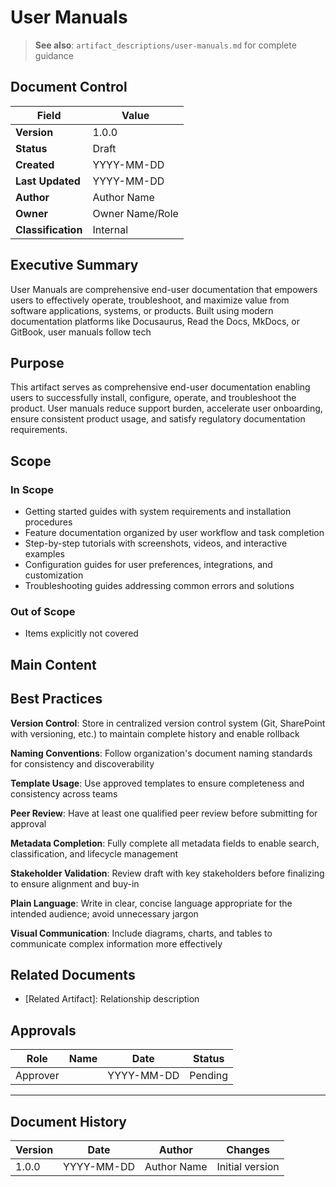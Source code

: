 # User Manuals

> **See also**: `artifact_descriptions/user-manuals.md` for complete guidance

## Document Control

| Field | Value |
|-------|-------|
| **Version** | 1.0.0 |
| **Status** | Draft |
| **Created** | YYYY-MM-DD |
| **Last Updated** | YYYY-MM-DD |
| **Author** | Author Name |
| **Owner** | Owner Name/Role |
| **Classification** | Internal |

## Executive Summary

User Manuals are comprehensive end-user documentation that empowers users to effectively operate, troubleshoot, and maximize value from software applications, systems, or products. Built using modern documentation platforms like Docusaurus, Read the Docs, MkDocs, or GitBook, user manuals follow tech

## Purpose

This artifact serves as comprehensive end-user documentation enabling users to successfully install, configure, operate, and troubleshoot the product. User manuals reduce support burden, accelerate user onboarding, ensure consistent product usage, and satisfy regulatory documentation requirements.

## Scope

### In Scope

- Getting started guides with system requirements and installation procedures
- Feature documentation organized by user workflow and task completion
- Step-by-step tutorials with screenshots, videos, and interactive examples
- Configuration guides for user preferences, integrations, and customization
- Troubleshooting guides addressing common errors and solutions

### Out of Scope

- Items explicitly not covered

## Main Content

<!-- Provide detailed content specific to this artifact type -->
<!-- Refer to the artifact description for required sections -->

## Best Practices

**Version Control**: Store in centralized version control system (Git, SharePoint with versioning, etc.) to maintain complete history and enable rollback

**Naming Conventions**: Follow organization's document naming standards for consistency and discoverability

**Template Usage**: Use approved templates to ensure completeness and consistency across teams

**Peer Review**: Have at least one qualified peer review before submitting for approval

**Metadata Completion**: Fully complete all metadata fields to enable search, classification, and lifecycle management

**Stakeholder Validation**: Review draft with key stakeholders before finalizing to ensure alignment and buy-in

**Plain Language**: Write in clear, concise language appropriate for the intended audience; avoid unnecessary jargon

**Visual Communication**: Include diagrams, charts, and tables to communicate complex information more effectively

## Related Documents

- [Related Artifact]: Relationship description

## Approvals

| Role | Name | Date | Status |
|------|------|------|--------|
| Approver | | YYYY-MM-DD | Pending |

---

## Document History

| Version | Date | Author | Changes |
|---------|------|--------|---------|
| 1.0.0 | YYYY-MM-DD | Author Name | Initial version |
